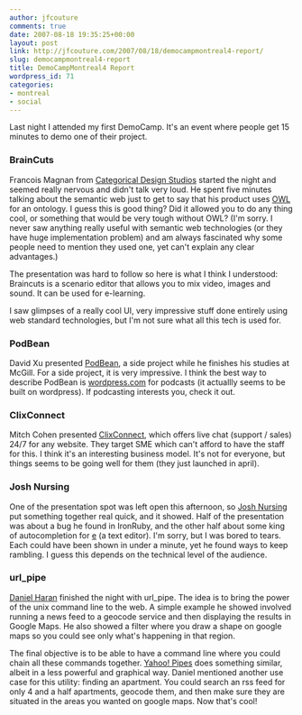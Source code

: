 ```yaml
---
author: jfcouture
comments: true
date: 2007-08-18 19:35:25+00:00
layout: post
link: http://jfcouture.com/2007/08/18/democampmontreal4-report/
slug: democampmontreal4-report
title: DemoCampMontreal4 Report
wordpress_id: 71
categories:
- montreal
- social
---
```


Last night I attended my first DemoCamp. It's an event where people get 15 minutes to demo one of their project.



### BrainCuts



Francois Magnan from [Categorical Design Studios](http://categoricaldesign.com/cds/) started the night and seemed really nervous and didn't talk very loud. He spent five minutes talking about the semantic web just to get to say that his product uses [OWL](http://en.wikipedia.org/wiki/Web_Ontology_Language) for an ontology. I guess this is good thing? Did it allowed you to do any thing cool, or something that would be very tough without OWL? (I'm sorry. I never saw anything really useful with semantic web technologies (or they have huge implementation problem) and am always fascinated why some people need to mention they used one, yet can't explain any clear advantages.)

The presentation was hard to follow so here is what I think I understood: Braincuts is a scenario editor that allows you to mix video, images and sound. It can be used for e-learning.

I saw glimpses of a really cool UI, very impressive stuff done entirely using web standard technologies, but I'm not sure what all this tech is used for.



### PodBean



David Xu presented [PodBean](http://www.podbean.com/), a side project while he finishes his studies at McGill. For a side project, it is very impressive. I think the best way to describe PodBean is [wordpress.com](http://wordpress.com/) for podcasts (it actuallly seems to be built on wordpress). If podcasting interests you, check it out.



### ClixConnect



Mitch Cohen presented [ClixConnect](http://www.clixconnect.com/), which offers live chat (support / sales) 24/7 for any website. They target SME which can't afford to have the staff for this. I think it's an interesting business model. It's not for everyone, but things seems to be going well for them (they just launched in april).



### Josh Nursing


One of the presentation spot was left open this afternoon, so [Josh Nursing](http://www.yashlabs.com/wp/?p=150) put something together real quick, and it showed. Half of the presentation was about a bug he found in IronRuby, and the other half about some king of autocompletion for [e](http://www.e-texteditor.com/) (a text editor). I'm sorry, but I was bored to tears. Each could have been shown in under a minute, yet he found ways to keep rambling. I guess this depends on the technical level of the audience.



### url_pipe


[Daniel Haran](http://www.danielharan.com/) finished the night with url_pipe. The idea is to bring the power of the unix command line to the web. A simple example he showed involved running a news feed to a geocode service and then displaying the results in Google Maps. He also showed a filter where you draw a shape on google maps so you could  see only what's happening in that region.

The final objective is to be able to have a command line where you could chain all these commands together. [Yahoo! Pipes](http://pipes.yahoo.com/) does something similar, albeit in a less powerful and graphical way. Daniel mentioned another use case for this utility: finding an apartment. You could search an rss feed for only 4 and a half apartments, geocode them, and then make sure they are situated in the areas you wanted on google maps. Now that's cool!
